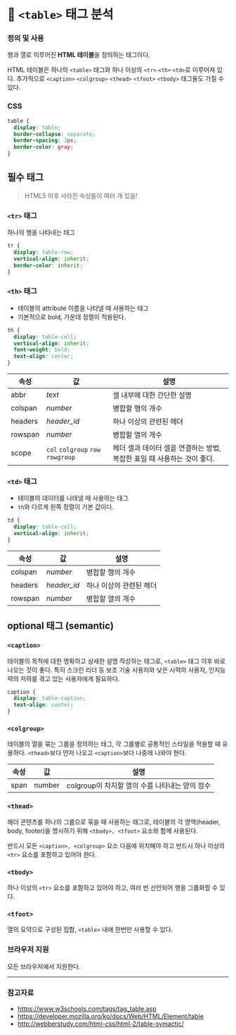 # 🧩 `<table>` 태그 분석

### 정의 및 사용

행과 열로 이루어진 **HTML 테이블**을 정의하는 태그이다.

HTML 테이블은 하나의 `<table>` 태그와 하나 이상의 `<tr>` `<th>` `<td>`로 이루어져 있다.
추가적으로 `<caption>` `<colgroup>` `<thead>` `<tfoot>` `<tbody>` 태그들도 가질 수 있다.

### CSS

```css
table {
  display: table;
  border-collapse: separate;
  border-spacing: 2px;
  border-color: gray;
}
```

## 필수 태그

> HTML5 이후 사라진 속성들이 여러 개 있음!

### `<tr>` 태그

하나의 행을 나타내는 태그

```css
tr {
  display: table-row;
  vertical-align: inherit;
  border-color: inherit;
}
```

### `<th>` 태그

- 테이블의 attribute 이름을 나타낼 때 사용하는 태그
- 기본적으로 bold, 가운데 정렬이 적용된다.

```css
th {
  display: table-cell;
  vertical-align: inherit;
  font-weight: bold;
  text-align: center;
}
```

속성 | 값 | 설명
--- | --- | ---
abbr | *text* | 셀 내부에 대한 간단한 설명
colspan | *number* | 병합할 행의 개수
headers | *header_id* | 하나 이상의 관련된 헤더
rowspan | *number* | 병합할 열의 개수
scope | `col` `colgroup` `row` `rowgroup` | 헤더 셀과 데이터 셀을 연결하는 방법, 복잡한 표일 때 사용하는 것이 좋다.

### `<td>` 태그

- 테이블의 데이터를 나태낼 때 사용하는 태그
- `th`와 다르게 왼쪽 정렬이 기본 값이다.

```css
td {
  display: table-cell;
  vertical-align: inherit;
}
```

속성 | 값 | 설명
--- | --- | ---
colspan | *number* | 병합할 행의 개수
headers | *header_id* | 하나 이상의 관련된 헤더
rowspan | *number* | 병합할 열의 개수

## optional 태그 (semantic)

### `<caption>`

테이블의 목적에 대한 명확하고 상세한 설명 작성하는 태그로, `<table>` 태그 이후 바로 나오는 것이 좋다.
특히 스크린 리더 등 보조 기술 사용자와 낮은 시력의 사용자, 인지능력의 저하를 겪고 있는 사용자에게 필요하다.

```css
caption {
  display: table-caption;
  text-align: center;
}
```

### `<colgroup>`

테이블의 열을 묶는 그룹을 정의하는 태그, 각 그룹별로 공통적인 스타일을 적용할 때 유용하다.
`<thead>`보다 먼저 나오고 `<caption>`보다 나중에 나와야 한다.

속성 | 값 | 설명
--- | --- | ---
span | number | colgroup이 차지할 열의 수를 나타내는 양의 정수

### `<thead>`

헤더 콘텐츠를 하나의 그룹으로 묶을 때 사용하는 태그로, 테이블의 각 영역(header, body, footer)을 명시하기 위해 `<tbody>, <tfoot>` 요소와 함께 사용된다.

반드시 모든 `<caption>, <colgroup>` 요소 다음에 위치해야 하고 반드시 하나 이상의 `<tr>` 요소를 포함하고 있어야 한다.

### `<tbody>`

하나 이상의 `<tr>` 요소를 포함하고 있어야 하고, 여러 번 선언되어 행을 그룹화할 수 있다.

### `<tfoot>`

열의 요약으로 구성된 집합, `<table>` 내에 한번만 사용할 수 있다.

### 브라우저 지원

모든 브라우저에서 지원한다.

---

### 참고자료

- https://www.w3schools.com/tags/tag_table.asp
- https://developer.mozilla.org/ko/docs/Web/HTML/Element/table
- http://webberstudy.com/html-css/html-2/table-symactic/